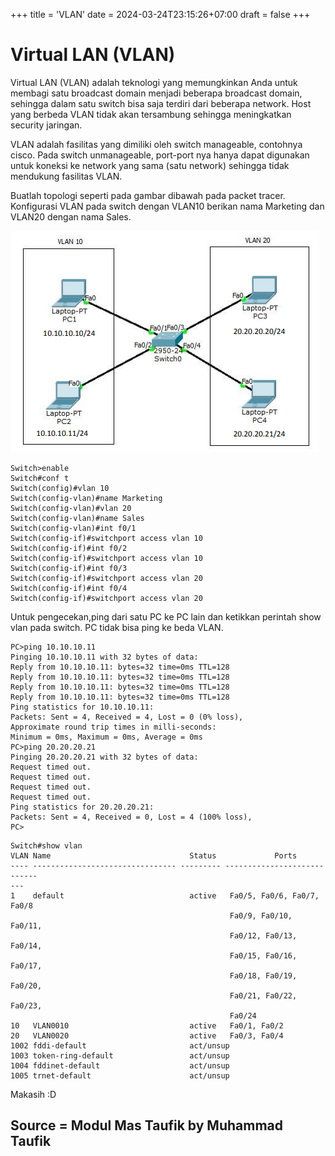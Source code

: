 +++
title = 'VLAN'
date = 2024-03-24T23:15:26+07:00
draft = false
+++

# Virtual LAN (VLAN)

Virtual LAN (VLAN) adalah teknologi yang memungkinkan Anda untuk membagi satu broadcast domain menjadi beberapa broadcast domain, sehingga dalam satu switch bisa saja terdiri dari beberapa network. Host yang berbeda VLAN tidak akan tersambung sehingga meningkatkan security
jaringan.

VLAN adalah fasilitas yang dimiliki oleh switch manageable, contohnya cisco. Pada
switch unmanageable, port-port nya hanya dapat digunakan untuk koneksi ke
network yang sama (satu network) sehingga tidak mendukung fasilitas VLAN.

Buatlah topologi seperti pada gambar dibawah pada packet tracer. Konfigurasi VLAN
pada switch dengan VLAN10 berikan nama Marketing dan VLAN20 dengan nama
Sales. 

![TopologyVLAN](./images/TopologyVLAN.png)

```console
Switch>enable
Switch#conf t
Switch(config)#vlan 10
Switch(config-vlan)#name Marketing
Switch(config-vlan)#vlan 20
Switch(config-vlan)#name Sales
Switch(config-vlan)#int f0/1
Switch(config-if)#switchport access vlan 10
Switch(config-if)#int f0/2
Switch(config-if)#switchport access vlan 10
Switch(config-if)#int f0/3
Switch(config-if)#switchport access vlan 20
Switch(config-if)#int f0/4
Switch(config-if)#switchport access vlan 20
```

Untuk pengecekan,ping dari satu PC ke PC lain dan ketikkan perintah show vlan
pada switch. PC tidak bisa ping ke beda VLAN.

```console
PC>ping 10.10.10.11
Pinging 10.10.10.11 with 32 bytes of data:
Reply from 10.10.10.11: bytes=32 time=0ms TTL=128
Reply from 10.10.10.11: bytes=32 time=0ms TTL=128
Reply from 10.10.10.11: bytes=32 time=0ms TTL=128
Reply from 10.10.10.11: bytes=32 time=0ms TTL=128
Ping statistics for 10.10.10.11:
Packets: Sent = 4, Received = 4, Lost = 0 (0% loss),
Approximate round trip times in milli-seconds:
Minimum = 0ms, Maximum = 0ms, Average = 0ms
PC>ping 20.20.20.21
Pinging 20.20.20.21 with 32 bytes of data:
Request timed out.
Request timed out.
Request timed out.
Request timed out.
Ping statistics for 20.20.20.21:
Packets: Sent = 4, Received = 0, Lost = 4 (100% loss),
PC>
```

```console
Switch#show vlan
VLAN Name                               Status             Ports
---- -------------------------------- --------- ----------------------------
---
1    default                            active   Fa0/5, Fa0/6, Fa0/7, Fa0/8
                                                 Fa0/9, Fa0/10, Fa0/11,
                                                 Fa0/12, Fa0/13, Fa0/14, 
                                                 Fa0/15, Fa0/16, Fa0/17, 
                                                 Fa0/18, Fa0/19, Fa0/20, 
                                                 Fa0/21, Fa0/22, Fa0/23,
                                                 Fa0/24
10   VLAN0010                           active   Fa0/1, Fa0/2
20   VLAN0020                           active   Fa0/3, Fa0/4
1002 fddi-default                       act/unsup
1003 token-ring-default                 act/unsup
1004 fddinet-default                    act/unsup
1005 trnet-default                      act/unsup
```

Makasih :D

## Source = Modul Mas Taufik by Muhammad Taufik